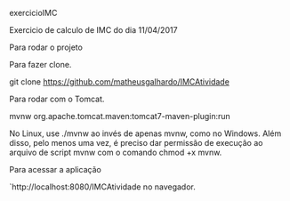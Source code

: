 exercicioIMC

Exercicio de calculo de IMC do dia 11/04/2017

Para rodar o projeto

Para fazer clone.

git clone https://github.com/matheusgalhardo/IMCAtividade

Para rodar com o Tomcat.

mvnw org.apache.tomcat.maven:tomcat7-maven-plugin:run

No Linux, use ./mvnw ao invés de apenas mvnw, como no Windows. Além disso, pelo menos uma vez, é preciso dar permissão de execução ao arquivo de script mvnw com o comando chmod +x mvnw.

Para acessar a aplicação

`http://localhost:8080/IMCAtividade no navegador.
